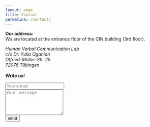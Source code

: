 ```yaml
---
layout: page
title: Contact
permalink: /contact/
---
```


**Our address:** <br>
We are located at the entrance floor of the CIN building (3rd floor).<br>

*Human Verbal Communication Lab* <br>
*c/o Dr. Yulia Oganian* <br>
*Otfried-Müller-Str. 25* <br>
*72076 Tübingen* <br>
<br>
**Write us!** <br>

<form action="https://formspree.io/f/mvoybwjv" method="POST">
    <input type="text" name="email" placeholder="Your e-mail"><br>
    <textarea type="text" name="content" rows="5" placeholder="Your message"></textarea><br>
    <input type="hidden" name="_next" value="{{ site.baseurl }}/danke.html" />
    <input type="hidden" name="_subject" value="Registration " />
    <input type="submit" value="send">
</form>
